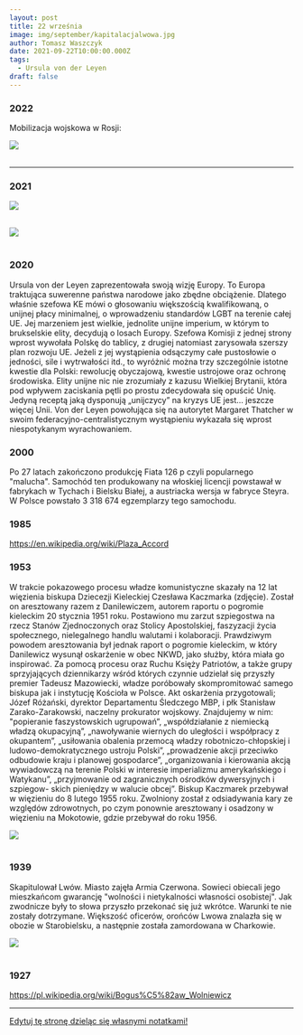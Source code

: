 ```yaml
---
layout: post
title: 22 września
image: img/september/kapitalacjalwowa.jpg
author: Tomasz Waszczyk
date: 2021-09-22T10:00:00.000Z
tags:
  - Ursula von der Leyen
draft: false
---
```


### 2022

Mobilizacja wojskowa w Rosji:

<img src="./img/september/moskowdubai.jpeg"><br><br>

---

### 2021

<img src="./img/september/bankgermany1.jpeg"><br><br>

<img src="./img/september/bankgermany2.jpeg"><br><br>

### 2020

Ursula von der Leyen zaprezentowała swoją wizję Europy. To Europa traktująca suwerenne państwa narodowe jako zbędne obciążenie. Dlatego właśnie szefowa KE mówi o głosowaniu większością kwalifikowaną, o unijnej płacy minimalnej, o wprowadzeniu standardów LGBT na terenie całej UE. Jej marzeniem jest wielkie, jednolite unijne imperium, w którym to brukselskie elity, decydują o losach Europy.
Szefowa Komisji z jednej strony wprost wywołała Polskę do tablicy, z drugiej natomiast zarysowała szerszy plan rozwoju UE.
Jeżeli z jej wystąpienia odsączymy całe pustosłowie o jedności, sile i wytrwałości itd., to wyróżnić można trzy szczególnie istotne kwestie dla Polski: rewolucję obyczajową, kwestie ustrojowe oraz ochronę środowiska.
Elity unijne nic nie zrozumiały z kazusu Wielkiej Brytanii, która pod wpływem zaciskania pętli po prostu zdecydowała się opuścić Unię. Jedyną receptą jaką dysponują „unijczycy” na kryzys UE jest… jeszcze więcej Unii.
Von der Leyen powołująca się na autorytet Margaret Thatcher w swoim federacyjno-centralistycznym wystąpieniu wykazała się wprost niespotykanym wyrachowaniem.

### 2000

Po 27 latach zakończono produkcję Fiata 126 p czyli popularnego "malucha". Samochód ten produkowany na włoskiej licencji powstawał w fabrykach w Tychach i Bielsku Białej, a austriacka wersja w fabryce Steyra. W Polsce powstało 3 318 674 egzemplarzy tego samochodu.

### 1985

https://en.wikipedia.org/wiki/Plaza_Accord

### 1953

W trakcie pokazowego procesu władze komunistyczne skazały na 12 lat więzienia biskupa Dziecezji Kieleckiej Czesława Kaczmarka (zdjęcie). Został on aresztowany razem z Danilewiczem, autorem raportu o pogromie kieleckim 20 stycznia 1951 roku. Postawiono mu zarzut szpiegostwa na rzecz Stanów Zjednoczonych oraz Stolicy Apostolskiej, faszyzacji życia społecznego, nielegalnego handlu walutami i kolaboracji. Prawdziwym powodem aresztowania był jednak raport o pogromie kieleckim, w który Danilewicz wysunął oskarżenie w obec NKWD, jako służby, która miała go inspirować. Za pomocą procesu oraz Ruchu Księży Patriotów, a także grupy sprzyjających dziennikarzy wśród których czynnie udzielał się przyszły premier Tadeusz Mazowiecki, władze poróbowały skompromitować samego biskupa jak i instytucję Kościoła w Polsce.
Akt oskarżenia przygotowali; Józef Różański, dyrektor Departamentu Śledczego MBP, i płk Stanisław Zarako-Zarakowski, naczelny prokurator wojskowy.
Znajdujemy w nim:
"popieranie faszystowskich ugrupowań”, „współdziałanie z niemiecką władzą okupacyjną”, „nawoływanie wiernych do uległości i współpracy z okupantem”, „usiłowania obalenia przemocą władzy robotniczo-chłopskiej i ludowo-demokratycznego ustroju Polski”, „prowadzenie akcji przeciwko odbudowie kraju i planowej gospodarce”, „organizowania i kierowania akcją wywiadowczą na terenie Polski w interesie imperializmu amerykańskiego i Watykanu”, „przyjmowanie od zagranicznych ośrodków dywersyjnych i szpiegow- skich pieniędzy w walucie obcej”.
Biskup Kaczmarek przebywał w więzieniu do 8 lutego 1955 roku. Zwolniony został z odsiadywania kary ze względów zdrowotnych, po czym ponownie aresztowany i osadzony w więzieniu na Mokotowie, gdzie przebywał do roku 1956.

<img src="./img/september/kaczmarek.jpg"><br><br>

### 1939

Skapitulował Lwów. Miasto zajęła Armia Czerwona. Sowieci obiecali jego mieszkańcom gwarancję "wolności i nietykalności własności osobistej".
Jak zwodnicze były to słowa przyszło przekonać się już wkrótce. Warunki te nie zostały dotrzymane. Większość oficerów, orońców Lwowa znalazła się w obozie w Starobielsku, a następnie została zamordowana w Charkowie.

<img src="./img/september/kapitalacjalwowa.jpg"><br><br>

### 1927

https://pl.wikipedia.org/wiki/Bogus%C5%82aw_Wolniewicz

---

<a href="https://github.com/TomaszWaszczyk/historia.waszczyk.com/edit/master/src/content/september-22.md" target="_blank">Edytuj tę stronę dzieląc się własnymi notatkami!</a>

